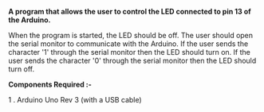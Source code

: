 **A program that allows the user to control the LED connected to pin 13 of the Arduino.**

When the program is started, the LED should be off.
The user should open the serial monitor to communicate with the Arduino.
If the user sends the character '1' through the serial monitor then the LED should turn on. If the user sends the character '0' through the serial monitor then the LED should turn off.

**Components Required :-**

1 . Arduino Uno Rev 3 (with a USB cable)
